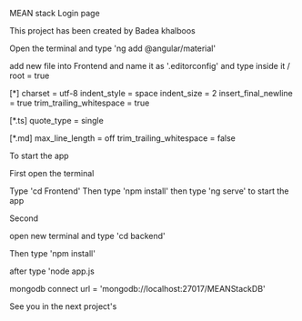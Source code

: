 MEAN stack Login page

This project has been created by Badea khalboos

Open the terminal and type 'ng add @angular/material'

add new file into Frontend and name it as '.editorconfig'
and type inside it 
/
root = true

[*]
charset = utf-8
indent_style = space
indent_size = 2
insert_final_newline = true
trim_trailing_whitespace = true

[*.ts]
quote_type = single

[*.md]
max_line_length = off
trim_trailing_whitespace = false


To start the app

First open the terminal 

Type 'cd Frontend'
Then type 'npm install'
then type 'ng serve' to start the app

Second

open new terminal and type 'cd backend'

Then type 'npm install'

after type 'node app.js

mongodb connect url = 'mongodb://localhost:27017/MEANStackDB'

See you in the next project's
